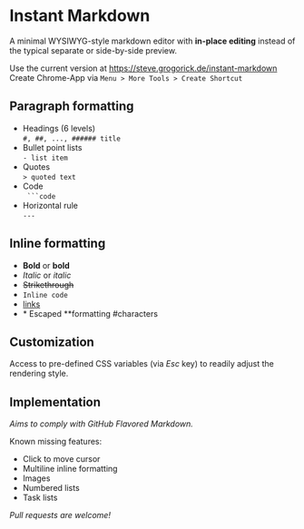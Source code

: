 # Instant Markdown
A minimal WYSIWYG-style markdown editor with **in-place editing** instead of the typical separate or side-by-side preview.

Use the current version at https://steve.grogorick.de/instant-markdown  
Create Chrome-App via `Menu > More Tools > Create Shortcut`

## Paragraph formatting
- Headings (6 levels)  
`#, ##, ..., ###### title`
- Bullet point lists  
`- list item`
- Quotes  
`> quoted text`
- Code  
` ```code`
- Horizontal rule  
`---`

## Inline formatting
- **Bold** or __bold__
- *Italic* or _italic_
- ~~Strikethrough~~
- `Inline code`
- [links](https://github.com/grogorick/instant-markdown)
- \* Escaped \**formatting \#characters
## Customization
Access to pre-defined CSS variables (via *Esc* key) to readily adjust the rendering style.

## Implementation
*Aims to comply with GitHub Flavored Markdown.*

Known missing features:
- Click to move cursor
- Multiline inline formatting
- Images
- Numbered lists
- Task lists

*Pull requests are welcome!*
